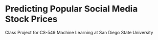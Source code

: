 # Predicting Popular Social Media Stock Prices
Class Project for CS-549 Machine Learning at San Diego State University
